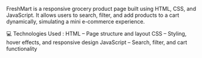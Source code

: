 FreshMart is a responsive grocery product page built using HTML, CSS, and JavaScript. 
It allows users to search, filter, and add products to a cart dynamically, simulating a mini e-commerce experience.

 💻 Technologies Used :
HTML – Page structure and layout
CSS – Styling, hover effects, and responsive design
JavaScript – Search, filter, and cart functionality
